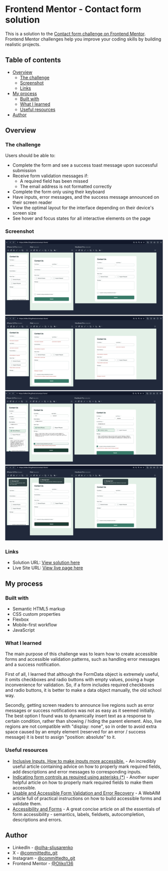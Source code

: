 # Frontend Mentor - Contact form solution

This is a solution to the [Contact form challenge on Frontend Mentor](https://www.frontendmentor.io/challenges/contact-form--G-hYlqKJj). Frontend Mentor challenges help you improve your coding skills by building realistic projects.

## Table of contents

- [Overview](#overview)
  - [The challenge](#the-challenge)
  - [Screenshot](#screenshot)
  - [Links](#links)
- [My process](#my-process)
  - [Built with](#built-with)
  - [What I learned](#what-i-learned)
  - [Useful resources](#useful-resources)
- [Author](#author)

## Overview

### The challenge

Users should be able to:

- Complete the form and see a success toast message upon successful submission
- Receive form validation messages if:
  - A required field has been missed
  - The email address is not formatted correctly
- Complete the form only using their keyboard
- Have inputs, error messages, and the success message announced on their screen reader
- View the optimal layout for the interface depending on their device's screen size
- See hover and focus states for all interactive elements on the page

### Screenshot

![](./assets/images/form-empty.webp)
![](./assets/images/form-error.webp)
![](./assets/images/form-filled.webp)
![](./assets/images/form-success.webp)

### Links

- Solution URL: [View solution here](https://github.com/Oliko136/contact-form)
- Live Site URL: [View live page here](https://oliko136.github.io/contact-form/)

## My process

### Built with

- Semantic HTML5 markup
- CSS custom properties
- Flexbox
- Mobile-first workflow
- JavaScript

### What I learned

The main purpose of this challenge was to learn how to create accessible forms and accessible validation patterns, such as handling error messages and a success notification.

First of all, I learned that although the FormData object is extremely useful, it omits checkboxes and radio buttons with empty values, posing a huge inconvenience for validation. So, if a form includes required checkboxes and radio buttons, it is better to make a data object manually, the old school way.

Secondly, getting screen readers to announce live regions such as error messages or success notifications was not as easy as it seemed initially. The best option I found was to dynamically insert text as a response to certain condition, rather than showing / hiding the parent element. Also, live regions are not compatible with "display: none", so in order to avoid extra space caused by an empty element (reserved for an error / success message) it is best to assign "position: absolute" to it.

### Useful resources

- [Inclusive Inputs. How to make inputs more accessible.](https://www.ovl.design/text/inclusive-inputs/) - An incredibly useful article containing advice on how to properly mark required fields, add descriptions and error messages to corresponding inputs.
- [Indicating form controls as required using asterisks (\*)](https://www.accessibility-developer-guide.com/examples/forms/required/#first-approach-using-aria) - Another super helpful article on how to properly mark required fields to make them accessible.
- [Usable and Accessible Form Validation and Error Recovery](https://webaim.org/techniques/formvalidation/) - A WebAIM article full of practical instructions on how to build accessible forms and validate them.
- [Accessibility and Forms](https://web.dev/learn/accessibility/forms) - A great concise article on all the essentials of form accessibility - semantics, labels, fieldsets, autocompletion, descriptions and errors.

## Author

- LinkedIn - [@olha-sliusarenko](https://www.linkedin.com/in/olha-sliusarenko/)
- X - [@committedto_git](https://x.com/committedto_git)
- Instagram - [@committedto_git](https://www.instagram.com/committedto_git/)
- Frontend Mentor - [@Oliko136](https://www.frontendmentor.io/profile/Oliko136)
